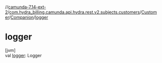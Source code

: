 //[camunda-7.14-ext-2](../../../../index.md)/[com.hydra_billing.camunda.api.hydra.rest.v2.subjects.customers](../../index.md)/[Customer](../index.md)/[Companion](index.md)/[logger](logger.md)

# logger

[jvm]\
val [logger](logger.md): Logger
